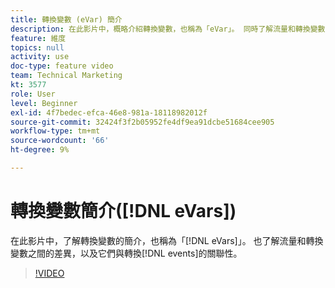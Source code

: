 ```yaml
---
title: 轉換變數 (eVar) 簡介
description: 在此影片中，概略介紹轉換變數，也稱為「eVar」。 同時了解流量和轉換變數之間的差異，以及它們與轉換事件的關聯方式。
feature: 維度
topics: null
activity: use
doc-type: feature video
team: Technical Marketing
kt: 3577
role: User
level: Beginner
exl-id: 4f7bedec-efca-46e8-981a-18118982012f
source-git-commit: 32424f3f2b05952fe4df9ea91dcbe51684cee905
workflow-type: tm+mt
source-wordcount: '66'
ht-degree: 9%

---
```


# 轉換變數簡介([!DNL eVars])

在此影片中，了解轉換變數的簡介，也稱為「[!DNL eVars]」。 也了解流量和轉換變數之間的差異，以及它們與轉換[!DNL events]的關聯性。

>[!VIDEO](https://video.tv.adobe.com/v/28759/?quality=12)
